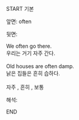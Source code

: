 START
기본

앞면:
often


뒷면:
<div><div>We often go there. </div><div>우리는 거기 자주 간다.</div></div><div><br></div><div><div>Old houses are often damp. </div><div>낡은 집들은 흔히 습하다.</div></div><div><br></div><div>자주 , 흔히 , 보통</div>


해석:
<!--ID: 1746614454355-->
END
